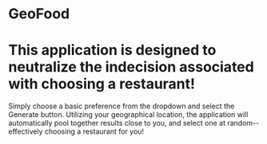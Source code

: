 # GeoFood

# This application is designed to neutralize the indecision associated with choosing a restaurant!

Simply choose a basic preference from the dropdown and select the Generate button. Utilizing your geographical location, the application will automatically pool together results close to you, and select one at random--effectively choosing a restaurant for you!
